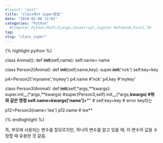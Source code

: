 ```yaml
---
#layout: "post"
title: "class에서 super용법"
date: "2018-02-08 22:02"
categories: "Python"
  #Computer,Python,Math,Django,Javascript,Jupyter Notebook,Excel,TW
tag:
slug: "class_super"
---
```


{% highlight python %}

class Animal():
  def __init__(self,name):
    self.name= name


class Person2(Animal):
  def __init__(self,name,key):
    super.__init__('nck')
    self.key=key

p4=Person2('myname','mykey')
p4.name #'nck'
p4.key #'mykey'


class Person3(Animal):
  def __init__(self,*args,**kwargs):
    super.init__(*args,**kwargs)
    #super(Person3,self).init__(*args,**kwargs) #위와 같은 명령
    self.name=kwargs['name']+"**"
    # self.key=key # error key라는

p12=Person3(name='lee')
p12.name # lee**


{% endhighlight %}

즉, 부모에 사용되는 변수를 잘모르지만, 하나의 변수를 알고 있을 때, 이 변수의 값을 수정할 때 유용한 것 같음.
